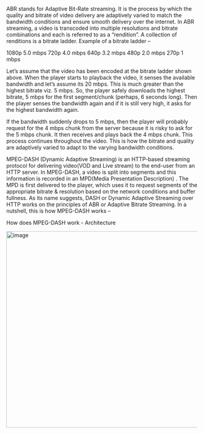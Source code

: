 ABR stands for Adaptive Bit-Rate streaming. It is the process by which the quality and bitrate of video delivery are adaptively varied to match the bandwidth conditions and ensure smooth delivery over the internet.
In ABR streaming, a video is transcoded into multiple resolutions and bitrate combinations and each is referred to as a “rendition”. A collection of renditions is a bitrate ladder.
Example of a bitrate ladder –

1080p 5.0 mbps
720p 4.0 mbps
640p 3.2 mbps
480p 2.0 mbps
270p 1 mbps

Let’s assume that the video has been encoded at the bitrate ladder shown above. When the player starts to playback the video, it senses the available bandwidth and let’s assume its 20 mbps. This is much greater than the highest bitrate viz. 5 mbps. So, the player safely downloads the highest bitrate, 5 mbps for the first segment/chunk (perhaps, 6 seconds long). Then the player senses the bandwidth again and if it is still very high, it asks for the highest bandwidth again.

If the bandwidth suddenly drops to 5 mbps, then the player will probably request for the 4 mbps chunk from the server because it is risky to ask for the 5 mbps chunk. It then receives and plays back the 4 mbps chunk.
This process continues throughout the video. This is how the bitrate and quality are adaptively varied to adapt to the varying bandwidth conditions.

MPEG-DASH (Dynamic Adaptive Streaming) is an HTTP-based streaming protocol for delivering video(VOD and Live stream) to the end-user from an HTTP server. In MPEG-DASH, a video is split into segments and this information is recorded in an MPD(Media Presentation Description) . The MPD is first delivered to the player, which uses it to request segments of the appropriate bitrate & resolution based on the network conditions and buffer fullness.
As its name suggests, DASH or Dynamic Adaptive Streaming over HTTP works on the principles of ABR or Adaptive Bitrate Streaming. In a nutshell, this is how MPEG-DASH works –

How does MPEG-DASH work - Architecture

<img width="517" alt="image" src="https://user-images.githubusercontent.com/52416142/168067662-93a3a82b-96a4-49c9-b0c6-f9d67bf221f0.png">
